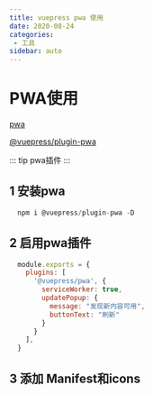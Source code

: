 ```yaml
---
title: vuepress pwa 使用
date: 2020-08-24
categories:
 - 工具
sidebar: auto
---
```


# PWA使用

[pwa](https://vuepress.vuejs.org/zh/plugin/official/plugin-pwa.html)

[@vuepress/plugin-pwa](https://github.com/vuejs/vuepress/tree/master/packages/@vuepress/plugin-pwa)

::: tip
  pwa插件
:::

## 1 安装pwa

```js
  npm i @vuepress/plugin-pwa -D
```

## 2 启用pwa插件

```js
  module.exports = {
    plugins: [
      '@vuepress/pwa', {
        serviceWorker: true,
        updatePopup: {
          message: "发现新内容可用",
          buttonText: "刷新"
        }
      }
    ],
  }
```

## 3  添加 Manifest和icons

